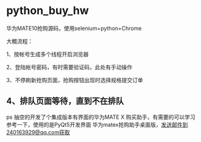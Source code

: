# python_buy_hw
华为MATE10抢购源码，使用selenium+python+Chrome

大概流程：

1、按帐号生成多个线程开启浏览器

2、登陆帐号密码，有时需要验证码，此处有手动操作

3、不停刷新抢购页面，抢购按钮出现时选择规格提交订单

4、排队页面等待，直到不在排队
---------
ps 抽空的开发了个集成版本有界面的华为MATE X 购买助手，有需要的可以学习参考一下，使用的是PyQt5开发界面
华为matex抢购助手桌面版，发送邮件到240163929@qq.com获取
